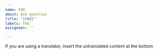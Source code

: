 ```yaml
---
name: FAQ
about: Ask question
title: "[FAQ}"
labels: FAQ
assignees: ''

---
```


If you are using a translator, insert the untranslated content at the bottom
